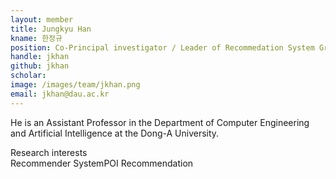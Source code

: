 ```yaml
---
layout: member
title: Jungkyu Han
kname: 한정규
position: Co-Principal investigator / Leader of Recommedation System Group
handle: jkhan
github: jkhan
scholar: 
image: /images/team/jkhan.png
email: jkhan@dau.ac.kr
---
```


He is an Assistant Professor in the Department of Computer Engineering and Artificial Intelligence at the Dong-A University.

<div class="head">Research interests</div>
<span class="badge badge-info">Recommender System</span><span class="badge badge-danger">POI Recommendation</span>